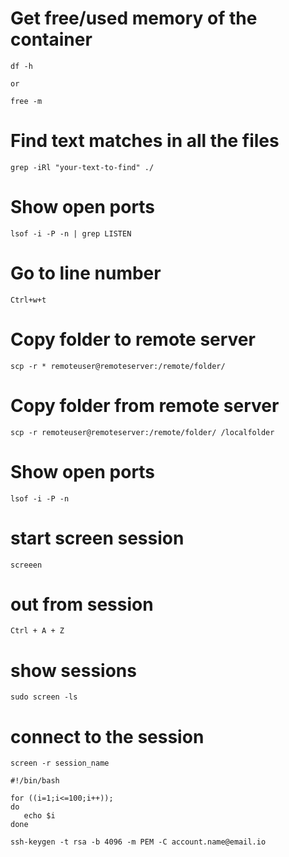 [tags]: <> (linux, memory, free, usage)
# Get free/used memory of the container
```
df -h

or 

free -m
```
[tags-end]: <>


[tags]: <> (linux, text, find)
# Find text matches in all the files
```
grep -iRl "your-text-to-find" ./
```
[tags-end]: <>


[tags]: <> (linux, text, find)
# Show open ports
```
lsof -i -P -n | grep LISTEN
```
[tags-end]: <>


[tags]: <> (linux, nano, linenumber)
# Go to line number
```
Ctrl+w+t
```
[tags-end]: <>

[tags]: <> (ssh, scp, copy)
# Copy folder to remote server
```
scp -r * remoteuser@remoteserver:/remote/folder/
```
[tags-end]: <>


[tags]: <> (ssh, scp, copy)
# Copy folder from remote server
```
scp -r remoteuser@remoteserver:/remote/folder/ /localfolder
```
[tags-end]: <>

[tags]: <> (linux, ports, lsof)
# Show open ports
```
lsof -i -P -n
```
[tags-end]: <>

[tags]: <> (linux, screen, session, process)
# start screen session 
```
screeen 
```

# out from session
```
Ctrl + A + Z
```


# show sessions
```
sudo screen -ls
```

# connect to the session 
```
screen -r session_name
```
[tags-end]: <>


[tags]: <> (linux, bash, loop, for)

```
#!/bin/bash

for ((i=1;i<=100;i++)); 
do 
   echo $i
done
```
[tags-end]: <>

[tags]: <> (linux, keygen, ssh, generate)

```
ssh-keygen -t rsa -b 4096 -m PEM -C account.name@email.io
```
[tags-end]: <>
